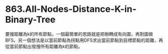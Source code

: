 # 863.All-Nodes-Distance-K-in-Binary-Tree

要搜距離為k的所有節點，一個最簡單的思路就是把樹轉成有向圖，再對圖做BFS。另一個想法是以當前節點為拐點用DFS求出當前節點到目標節點的距離，再從當前節點出發搜所有距離為k的節點。
